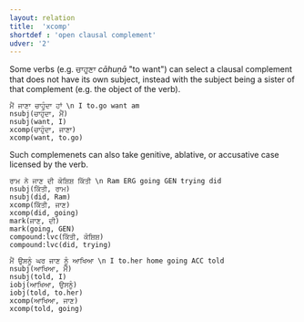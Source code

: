 ```yaml
---
layout: relation
title:  'xcomp'
shortdef : 'open clausal complement'
udver: '2'
---
```


Some verbs (e.g. ਚਾਹੁਣਾ *cāhuṇā* "to want") can select a clausal complement that does not have its own subject, instead with the subject being a sister of that complement (e.g. the object of the verb).

~~~ sdparse
ਮੈਂ ਜਾਣਾ ਚਾਹੁੰਦਾ ਹਾਂ \n I to.go want am
nsubj(ਚਾਹੁੰਦਾ, ਮੈਂ)
nsubj(want, I)
xcomp(ਚਾਹੁੰਦਾ, ਜਾਣਾ)
xcomp(want, to.go)
~~~

Such complemenets can also take genitive, ablative, or accusative case licensed by the verb.

~~~ sdparse
ਰਾਮ ਨੇ ਜਾਣ ਦੀ ਕੋਸ਼ਿਸ਼ ਕਿੱਤੀ \n Ram ERG going GEN trying did
nsubj(ਕਿੱਤੀ, ਰਾਮ)
nsubj(did, Ram)
xcomp(ਕਿੱਤੀ, ਜਾਣ)
xcomp(did, going)
mark(ਜਾਣ, ਦੀ)
mark(going, GEN)
compound:lvc(ਕਿੱਤੀ, ਕੋਸ਼ਿਸ਼)
compound:lvc(did, trying)
~~~

~~~ sdparse
ਮੈਂ ਉਸਨੂੰ ਘਰ ਜਾਣ ਨੂੰ ਆਖਿਆ \n I to.her home going ACC told
nsubj(ਆਖਿਆ, ਮੈਂ)
nsubj(told, I)
iobj(ਆਖਿਆ, ਉਸਨੂੰ)
iobj(told, to.her)
xcomp(ਆਖਿਆ, ਜਾਣ)
xcomp(told, going)
~~~
<!-- Interlanguage links updated Po 11. listopadu 2024, 20:11:30 CET -->
